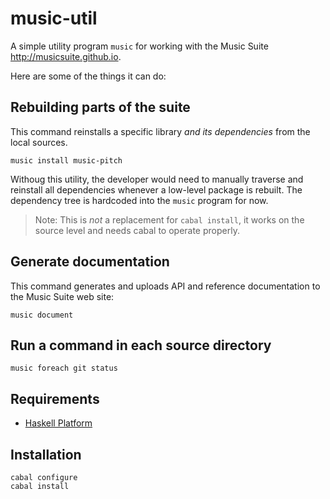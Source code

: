 
# music-util

A simple utility program `music` for working with the Music Suite <http://musicsuite.github.io>.

Here are some of the things it can do:

## Rebuilding parts of the suite 

This command reinstalls a specific library *and its dependencies* from the local sources.
 
    music install music-pitch

Withoug this utility, the developer would need to manually traverse and reinstall all dependencies whenever a low-level package is rebuilt. The dependency tree is hardcoded into the `music` program for now.

> Note: This is *not* a replacement for `cabal install`, it works on the source level and
needs cabal to operate properly.

## Generate documentation

This command generates and uploads API and reference documentation to the Music Suite web site:

    music document

## Run a command in each source directory

    music foreach git status

## Requirements

* [Haskell Platform](http://www.haskell.org/platform)

## Installation

    cabal configure
    cabal install
